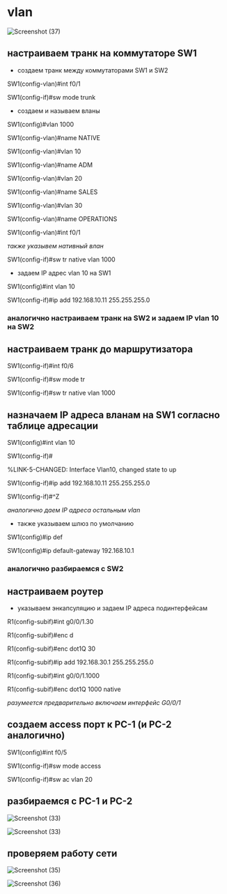 # vlan

![Screenshot (37)](https://user-images.githubusercontent.com/99132039/169118430-897d938e-ad33-4c58-99e0-ab6cdf17096c.png)

## настраиваем транк на коммутаторе SW1

- создаем транк между коммутаторами SW1 и SW2

SW1(config-vlan)#int f0/1

SW1(config-if)#sw mode trunk

- создаем и называем вланы 

SW1(config)#vlan 1000

SW1(config-vlan)#name NATIVE

SW1(config-vlan)#vlan 10

SW1(config-vlan)#name ADM

SW1(config-vlan)#vlan 20

SW1(config-vlan)#name SALES

SW1(config-vlan)#vlan 30

SW1(config-vlan)#name OPERATIONS

SW1(config-vlan)#int f0/1

*также указывем нативный влан*

SW1(config-if)#sw tr native vlan 1000

- задаем IP адрес vlan 10 на SW1

SW1(config)#int vlan 10

SW1(config-if)#ip add 192.168.10.11 255.255.255.0

### аналогично настраиваем транк на SW2 и задаем IP vlan 10 на SW2

## настраиваем транк до маршрутизатора

SW1(config-if)#int f0/6

SW1(config-if)#sw mode tr

SW1(config-if)#sw tr native vlan 1000

## назначаем IP адреса вланам на SW1 согласно таблице адресации

SW1(config)#int vlan 10

SW1(config-if)#

%LINK-5-CHANGED: Interface Vlan10, changed state to up

SW1(config-if)#ip add 192.168.10.11 255.255.255.0

SW1(config-if)#^Z

*аналогично даем IP адреса остальным vlan*

- также указываем шлюз по умолчанию

SW1(config)#ip def

SW1(config)#ip default-gateway 192.168.10.1

### аналогично разбираемся с SW2

## настраиваем роутер

- указываем энкапсуляцию и задаем IP адреса подинтерфейсам

R1(config-subif)#int g0/0/1.30

R1(config-subif)#enc d

R1(config-subif)#enc dot1Q 30

R1(config-subif)#ip add 192.168.30.1 255.255.255.0

R1(config-subif)#int g0/0/1.1000

R1(config-subif)#enc dot1Q 1000 native

*разумеется предварительно включаем интерфейс G0/0/1*

## создаем access порт к PC-1 (и PC-2 аналогично)

SW1(config)#int f0/5

SW1(config-if)#sw mode access

SW1(config-if)#sw ac vlan 20

## разбираемся с PC-1 и PC-2

![Screenshot (33)](https://user-images.githubusercontent.com/99132039/166460547-a891728c-a478-49d6-9fba-b23baf2d3846.png)

![Screenshot (33)](https://user-images.githubusercontent.com/99132039/166460547-a891728c-a478-49d6-9fba-b23baf2d3846.png)

## проверяем работу сети

![Screenshot (35)](https://user-images.githubusercontent.com/99132039/166460805-805a64e7-a192-4ebf-8eef-ac6b5d068b73.png)

![Screenshot (36)](https://user-images.githubusercontent.com/99132039/166460808-6b5d65ae-897f-4ecd-af32-952319552d58.png)
